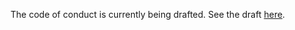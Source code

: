 The code of conduct is currently being drafted. See the draft [here](https://docs.google.com/document/d/1hpBa460MFoG5qsKatxVPmdpF77VITetA-YGp7V3KlRY/edit#).
